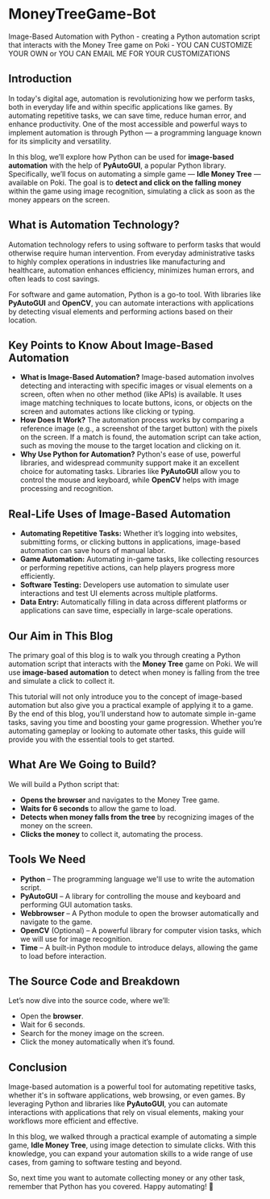 # MoneyTreeGame-Bot
Image-Based Automation with Python - creating a Python automation script that interacts with the Money Tree game on Poki - YOU CAN CUSTOMIZE YOUR OWN or YOU CAN EMAIL ME FOR YOUR CUSTOMIZATIONS

<article>
    <h2>Introduction</h2>
    <p>In today's digital age, automation is revolutionizing how we perform tasks, both in everyday life and within specific applications like games. By automating repetitive tasks, we can save time, reduce human error, and enhance productivity. One of the most accessible and powerful ways to implement automation is through Python — a programming language known for its simplicity and versatility.</p>
    <p>In this blog, we’ll explore how Python can be used for <strong>image-based automation</strong> with the help of <strong>PyAutoGUI</strong>, a popular Python library. Specifically, we’ll focus on automating a simple game — <strong>Idle Money Tree</strong> — available on Poki. The goal is to <strong>detect and click on the falling money</strong> within the game using image recognition, simulating a click as soon as the money appears on the screen.</p>
    <h2>What is Automation Technology?</h2>
    <p>Automation technology refers to using software to perform tasks that would otherwise require human intervention. From everyday administrative tasks to highly complex operations in industries like manufacturing and healthcare, automation enhances efficiency, minimizes human errors, and often leads to cost savings.</p>
    <p>For software and game automation, Python is a go-to tool. With libraries like <strong>PyAutoGUI</strong> and <strong>OpenCV</strong>, you can automate interactions with applications by detecting visual elements and performing actions based on their location.</p>
    <h2>Key Points to Know About Image-Based Automation</h2>
    <ul>
        <li><strong>What is Image-Based Automation?</strong> Image-based automation involves detecting and interacting with specific images or visual elements on a screen, often when no other method (like APIs) is available. It uses image matching techniques to locate buttons, icons, or objects on the screen and automates actions like clicking or typing.</li>
        <li><strong>How Does It Work?</strong> The automation process works by comparing a reference image (e.g., a screenshot of the target button) with the pixels on the screen. If a match is found, the automation script can take action, such as moving the mouse to the target location and clicking on it.</li>
        <li><strong>Why Use Python for Automation?</strong> Python's ease of use, powerful libraries, and widespread community support make it an excellent choice for automating tasks. Libraries like <strong>PyAutoGUI</strong> allow you to control the mouse and keyboard, while <strong>OpenCV</strong> helps with image processing and recognition.</li>
    </ul>
    <h2>Real-Life Uses of Image-Based Automation</h2>
    <ul>
        <li><strong>Automating Repetitive Tasks:</strong> Whether it’s logging into websites, submitting forms, or clicking buttons in applications, image-based automation can save hours of manual labor.</li>
        <li><strong>Game Automation:</strong> Automating in-game tasks, like collecting resources or performing repetitive actions, can help players progress more efficiently.</li>
        <li><strong>Software Testing:</strong> Developers use automation to simulate user interactions and test UI elements across multiple platforms.</li>
        <li><strong>Data Entry:</strong> Automatically filling in data across different platforms or applications can save time, especially in large-scale operations.</li>
    </ul>
    <h2>Our Aim in This Blog</h2>
    <p>The primary goal of this blog is to walk you through creating a Python automation script that interacts with the <strong>Money Tree</strong> game on Poki. We will use <strong>image-based automation</strong> to detect when money is falling from the tree and simulate a click to collect it.</p>
    <p>This tutorial will not only introduce you to the concept of image-based automation but also give you a practical example of applying it to a game. By the end of this blog, you’ll understand how to automate simple in-game tasks, saving you time and boosting your game progression. Whether you’re automating gameplay or looking to automate other tasks, this guide will provide you with the essential tools to get started.</p>
    <h2>What Are We Going to Build?</h2>
    <p>We will build a Python script that:</p>
    <ul>
        <li><strong>Opens the browser</strong> and navigates to the Money Tree game.</li>
        <li><strong>Waits for 6 seconds</strong> to allow the game to load.</li>
        <li><strong>Detects when money falls from the tree</strong> by recognizing images of the money on the screen.</li>
        <li><strong>Clicks the money</strong> to collect it, automating the process.</li>
    </ul>
    <h2>Tools We Need</h2>
    <ul>
        <li><strong>Python</strong> – The programming language we'll use to write the automation script.</li>
        <li><strong>PyAutoGUI</strong> – A library for controlling the mouse and keyboard and performing GUI automation tasks.</li>
        <li><strong>Webbrowser</strong> – A Python module to open the browser automatically and navigate to the game.</li>
        <li><strong>OpenCV</strong> (Optional) – A powerful library for computer vision tasks, which we will use for image recognition.</li>
        <li><strong>Time</strong> – A built-in Python module to introduce delays, allowing the game to load before interaction.</li>
    </ul>
    <h2>The Source Code and Breakdown</h2>
    <p>Let’s now dive into the source code, where we’ll:</p>
    <ul>
        <li>Open the <strong>browser</strong>.</li>
        <li>Wait for 6 seconds.</li>
        <li>Search for the money image on the screen.</li>
        <li>Click the money automatically when it’s found.</li>
    </ul>
    <h2>Conclusion</h2>
    <p>Image-based automation is a powerful tool for automating repetitive tasks, whether it's in software applications, web browsing, or even games. By leveraging Python and libraries like <strong>PyAutoGUI</strong>, you can automate interactions with applications that rely on visual elements, making your workflows more efficient and effective.</p>
    <p>In this blog, we walked through a practical example of automating a simple game, <strong>Idle Money Tree</strong>, using image detection to simulate clicks. With this knowledge, you can expand your automation skills to a wide range of use cases, from gaming to software testing and beyond.</p>
    <p>So, next time you want to automate collecting money or any other task, remember that Python has you covered. Happy automating! 🚀</p>
</article>
